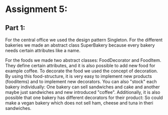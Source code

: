 # Assignment 5:

## Part 1:

For the central office we used the design pattern Singleton.
For the different bakeries we made an abstract class SuperBakery because every bakery needs certain attributes like a name.

For the foods we made two abstract classes: FoodDecorator and FoodItem. They define certain attributes, and it is also possible to add new food for example coffee.
To decorate the food we used the concept of decoration. By using this food-structure, it is very easy to implement new products (fooditems) and to implement new decorators.
You can also "stock" each bakery individually: One bakery can sell sandwiches and cake and another maybe just sandwiches and new introduced "coffee".
Additionally, it is also possible that one bakery has different decorators for their product:
So could make a vegan bakery which does not sell ham, cheese and tuna in theri sandwiches. 